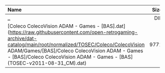 |Name|Size|
|:---|---:|
|[..](../index.html)|DIR|
|[Coleco ColecoVision ADAM - Games - [BAS].dat](https://raw.githubusercontent.com/open-retrogaming-archive/dat-catalog/main/root/normalized/TOSEC/Coleco/ColecoVision ADAM/Games/[BAS]/Coleco ColecoVision ADAM - Games - [BAS]/Coleco ColecoVision ADAM - Games - [BAS] (TOSEC-v2011-08-31_CM).dat)|9771|
